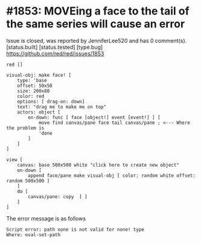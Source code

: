
#1853: MOVEing a face to the tail of the same series will cause an error
================================================================================
Issue is closed, was reported by JenniferLee520 and has 0 comment(s).
[status.built] [status.tested] [type.bug]
<https://github.com/red/red/issues/1853>

``` Red
red []

visual-obj: make face! [
    type: 'base
    offset: 50x50
    size: 200x80
    color: red
    options: [ drag-on: down]
    text: "drag me to make me on top"
    actors: object [
        on-down: func [ face [object!] event [event!] ] [
            move find canvas/pane face tail canvas/pane ; <--- Where the problem is
            'done
        ]
    ]
]

view [
    canvas: base 500x500 white "click here to create new object"
    on-down [
        append face/pane make visual-obj [ color: random white offset: random 500x500 ]
    ]
    do [
        canvas/pane: copy  [ ]
    ]
]
```

The error message is as follows

```
Script error: path none is not valid for none! type
Where: eval-set-path
```



